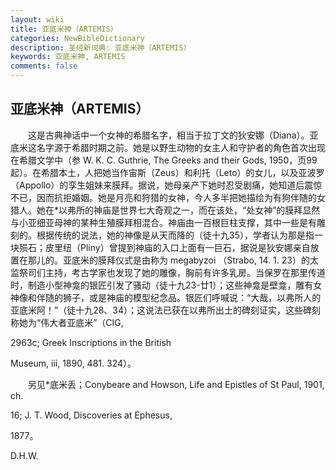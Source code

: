 ```yaml
---
layout: wiki
title: 亚底米神（ARTEMIS）
categories: NewBibleDictionary
description: 圣经新词典: 亚底米神（ARTEMIS）
keywords: 亚底米神, ARTEMIS
comments: false
---
```


## 亚底米神（ARTEMIS）

　　这是古典神话中一个女神的希腊名字，相当于拉丁文的狄安娜（Diana）。亚底米这名字源于希腊时期之前。她是以野生动物的女主人和守护者的角色首次出现在希腊文学中（参 W. K. C. Guthrie, The Greeks and their Gods, 1950，页99起）。在希腊本土，人把她当作宙斯（Zeus）和利托（Leto）的女儿，以及亚波罗（Appollo）的孪生姐妹来膜拜。据说，她母亲产下她时忍受剧痛，她知道后震惊不已，因而抗拒婚姻。她是月亮和狩猎的女神，今人多半把她描绘为有狗伴随的女猎人。她在*以弗所的神庙是世界七大奇观之一，而在该处，“处女神”的膜拜显然与小亚细亚母神的某种生殖膜拜相混合。神庙由一百根巨柱支撑，其中一些是有雕刻的。根据传统的说法，她的神像是从天而降的（徒十九35），学者认为那是指一块殒石；皮里纽（Pliny）曾提到神庙的入口上面有一巨石，据说是狄安娜亲自放置在那儿的。亚底米的膜拜仪式是由称为 megabyzoi （Strabo, 14. 1. 23）的太监祭司们主持，考古学家也发现了她的雕像，胸前有许多乳房。当保罗在那里传道时，制造小型神龛的银匠引发了骚动（徒十九23-廿1）；这些神龛是壁龛，雕有女神像和伴随的狮子，或是神庙的模型纪念品。银匠们呼喊说：“大哉，以弗所人的亚底米阿！”（徒十九28、34）；这说法已获在以弗所出土的碑刻证实，这些碑刻称她为“伟大者亚底米”（CIG,

2963c; Greek Inscriptions in the British

Museum, iii, 1890, 481. 324）。

　　另见*底米丢；Conybeare and Howson, Life and Epistles of St Paul, 1901, ch.

16; J. T. Wood, Discoveries at Ephesus,

1877。

D.H.W.








